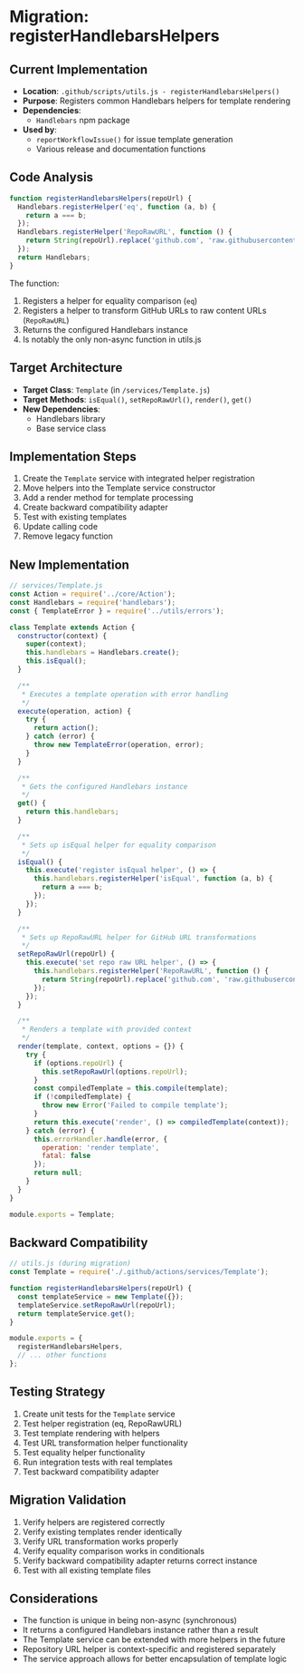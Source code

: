 # Migration: registerHandlebarsHelpers

## Current Implementation

- **Location**: `.github/scripts/utils.js - registerHandlebarsHelpers()`
- **Purpose**: Registers common Handlebars helpers for template rendering
- **Dependencies**: 
  - `Handlebars` npm package
- **Used by**: 
  - `reportWorkflowIssue()` for issue template generation
  - Various release and documentation functions

## Code Analysis

```javascript
function registerHandlebarsHelpers(repoUrl) {
  Handlebars.registerHelper('eq', function (a, b) {
    return a === b;
  });
  Handlebars.registerHelper('RepoRawURL', function () {
    return String(repoUrl).replace('github.com', 'raw.githubusercontent.com');
  });
  return Handlebars;
}
```

The function:
1. Registers a helper for equality comparison (`eq`)
2. Registers a helper to transform GitHub URLs to raw content URLs (`RepoRawURL`)
3. Returns the configured Handlebars instance
4. Is notably the only non-async function in utils.js

## Target Architecture

- **Target Class**: `Template` (in `/services/Template.js`)
- **Target Methods**: `isEqual()`, `setRepoRawUrl()`, `render()`, `get()`
- **New Dependencies**: 
  - Handlebars library
  - Base service class

## Implementation Steps

1. Create the `Template` service with integrated helper registration
2. Move helpers into the Template service constructor
3. Add a render method for template processing
4. Create backward compatibility adapter
5. Test with existing templates
6. Update calling code
7. Remove legacy function

## New Implementation

```javascript
// services/Template.js
const Action = require('../core/Action');
const Handlebars = require('handlebars');
const { TemplateError } = require('../utils/errors');

class Template extends Action {
  constructor(context) {
    super(context);
    this.handlebars = Handlebars.create();
    this.isEqual();
  }

  /**
   * Executes a template operation with error handling
   */
  execute(operation, action) {
    try {
      return action();
    } catch (error) {
      throw new TemplateError(operation, error);
    }
  }

  /**
   * Gets the configured Handlebars instance
   */
  get() {
    return this.handlebars;
  }

  /**
   * Sets up isEqual helper for equality comparison
   */
  isEqual() {
    this.execute('register isEqual helper', () => {
      this.handlebars.registerHelper('isEqual', function (a, b) {
        return a === b;
      });
    });
  }

  /**
   * Sets up RepoRawURL helper for GitHub URL transformations
   */
  setRepoRawUrl(repoUrl) {
    this.execute('set repo raw URL helper', () => {
      this.handlebars.registerHelper('RepoRawURL', function () {
        return String(repoUrl).replace('github.com', 'raw.githubusercontent.com');
      });
    });
  }

  /**
   * Renders a template with provided context
   */
  render(template, context, options = {}) {
    try {
      if (options.repoUrl) {
        this.setRepoRawUrl(options.repoUrl);
      }
      const compiledTemplate = this.compile(template);
      if (!compiledTemplate) {
        throw new Error('Failed to compile template');
      }
      return this.execute('render', () => compiledTemplate(context));
    } catch (error) {
      this.errorHandler.handle(error, {
        operation: 'render template',
        fatal: false
      });
      return null;
    }
  }
}

module.exports = Template;
```

## Backward Compatibility

```javascript
// utils.js (during migration)
const Template = require('./.github/actions/services/Template');

function registerHandlebarsHelpers(repoUrl) {
  const templateService = new Template({});
  templateService.setRepoRawUrl(repoUrl);
  return templateService.get();
}

module.exports = {
  registerHandlebarsHelpers,
  // ... other functions
};
```

## Testing Strategy

1. Create unit tests for the `Template` service
2. Test helper registration (eq, RepoRawURL)
3. Test template rendering with helpers
4. Test URL transformation helper functionality
5. Test equality helper functionality
6. Run integration tests with real templates
7. Test backward compatibility adapter

## Migration Validation

1. Verify helpers are registered correctly
2. Verify existing templates render identically
3. Verify URL transformation works properly
4. Verify equality comparison works in conditionals
5. Verify backward compatibility adapter returns correct instance
6. Test with all existing template files

## Considerations

- The function is unique in being non-async (synchronous)
- It returns a configured Handlebars instance rather than a result
- The Template service can be extended with more helpers in the future
- Repository URL helper is context-specific and registered separately
- The service approach allows for better encapsulation of template logic

